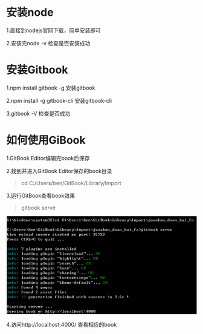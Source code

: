 # 安装node
1.直接到nodejs官网下载，简单安装即可

2.安装完node -v 检查是否安装成功

# 安装Gitbook
1.npm install gitbook -g 安装gitbook 

2.npm install -g gitbook-cli 安装gitbook-cli

3.gitbook -V  检查是否成功

# 如何使用GiBook
1.GitBook Editor编辑完book后保存

2.找到并进入GitBook Editor保存的book目录
> cd C:/Users/ben/GitBook/Library/Import

3.运行GitBook查看book效果
> gitbook serve

![](https://github.com/huyuantai/mybook/blob/master/assets/%E6%8D%95%E8%8E%B7.PNG)

4.访问http://localhost:4000/ 查看相应的book